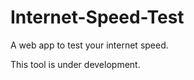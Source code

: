 # Internet-Speed-Test
<div>
<p>A web app to test your internet speed.</p>
</div>
<div>
<p>This tool is under development.</p>
</div>
